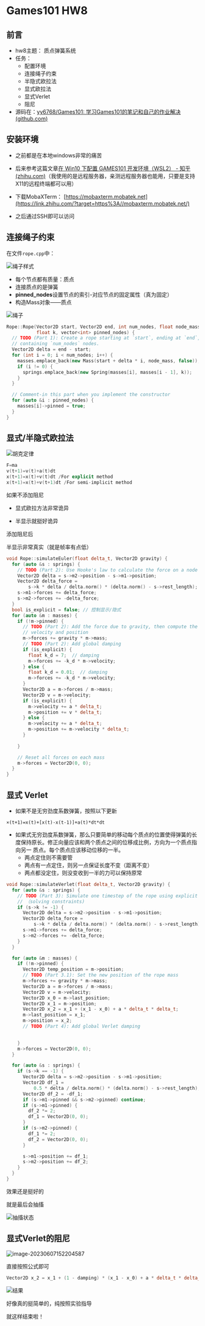 # Games101 HW8

## 前言

- hw8主题： 质点弹簧系统
- 任务：
  - 配置环境
  - 连接绳子约束
  - 半隐式欧拉法
  - 显式欧拉法
  - 显式Verlet
  - 阻尼
- 源码在：[yy6768/Games101: 学习Games101的笔记和自己的作业解决 (github.com)](https://github.com/yy6768/Games101)



## 安装环境

- 之前都是在本地windows非常的痛苦
- 后来参考这篇文章[在 Win10 下配置 GAMES101 开发环境（WSL2） - 知乎 (zhihu.com)](https://zhuanlan.zhihu.com/p/371080057)（我使用的是远程服务器，亲测远程服务器也能用，只要是支持X11的远程终端都可以用）
- 下载MobaXTerm： [https://mobaxterm.mobatek.net](https://link.zhihu.com/?target=https%3A//mobaxterm.mobatek.net/)

- 之后通过SSH即可以访问



## 连接绳子约束

在文件`rope.cpp`中：

![绳子样式](http://typora-yy.oss-cn-hangzhou.aliyuncs.com/img/image-20230607113908703.png)

- 每个节点都有质量：质点
- 连接质点的是弹簧
- **pinned_nodes**设置节点的索引-对应节点的固定属性（真为固定）
- 构造Mass对象——质点

![绳子](http://typora-yy.oss-cn-hangzhou.aliyuncs.com/img/image-20230607115835763.png)

```c++
Rope::Rope(Vector2D start, Vector2D end, int num_nodes, float node_mass,
           float k, vector<int> pinned_nodes) {
  // TODO (Part 1): Create a rope starting at `start`, ending at `end`, and
  // containing `num_nodes` nodes.
  Vector2D delta = end - start;
  for (int i = 0; i < num_nodes; i++) {
    masses.emplace_back(new Mass(start + delta * i, node_mass, false));
    if (i != 0) {
      springs.emplace_back(new Spring(masses[i], masses[i - 1], k));
    }
  }

  // Comment-in this part when you implement the constructor
  for (auto &i : pinned_nodes) {
    masses[i]->pinned = true;
  }
}
```



## 显式/半隐式欧拉法

![胡克定律](http://typora-yy.oss-cn-hangzhou.aliyuncs.com/img/image-20230607120203033.png)

```c++
F=ma
v(t+1)=v(t)+a(t)dt
x(t+1)=x(t)+v(t)dt /For explicit method
x(t+1)=x(t)+v(t+1)dt /For semi-implicit method
```

如果不添加阻尼

- 显式欧拉方法非常诡异

- 半显示就挺好诡异

添加阻尼后

半显示非常真实（就是帧率有点低）

```c++
void Rope::simulateEuler(float delta_t, Vector2D gravity) {
  for (auto &s : springs) {
    // TODO (Part 2): Use Hooke's law to calculate the force on a node
    Vector2D delta = s->m2->position - s->m1->position;
    Vector2D delta_force =
        s->k * delta / delta.norm() * (delta.norm() - s->rest_length);
    s->m1->forces += delta_force;
    s->m2->forces += -delta_force;
  }
  bool is_explicit = false; // 控制显示/隐式
  for (auto &m : masses) {
    if (!m->pinned) {
      // TODO (Part 2): Add the force due to gravity, then compute the new
      // velocity and position
      m->forces += gravity * m->mass;
	  // TODO (Part 2): Add global damping
      if (is_explicit) {
        float k_d = 7;  // damping
        m->forces += -k_d * m->velocity;
      } else {
        float k_d = 0.01;  // damping
        m->forces += -k_d * m->velocity;
      }
      Vector2D a = m->forces / m->mass;
      Vector2D v = m->velocity;
      if (is_explicit) {
        m->velocity += a * delta_t;
        m->position += v * delta_t;
      } else {
        m->velocity += a * delta_t;
        m->position += m->velocity * delta_t;
      }
      
    }

    // Reset all forces on each mass
    m->forces = Vector2D(0, 0);
  }
}
```



## 显式 Verlet

- 如果不是无穷劲度系数弹簧，按照以下更新

```
×(t+1)=x(t)+[x(t)-x(t-1)]+a(t)*dt*dt
```

- 如果式无穷劲度系数弹簧，那么只要简单的移动每个质点的位置使得弹簧的长度保持原长。修正向量应该和两个质点之间的位移成比例，方向为一个质点指向另一 质点。每个质点应该移动位移的一半。
  - 两点定住则不需要管
  - 两点有一点定住，则另一点保证长度不变（距离不变）
  - 两点都没定住，则没变收到一半的力可以保持原常

```c++
void Rope::simulateVerlet(float delta_t, Vector2D gravity) {
  for (auto &s : springs) {
    // TODO (Part 3): Simulate one timestep of the rope using explicit Verlet
    // （solving constraints)
    if (s->k != -1) {
      Vector2D delta = s->m2->position - s->m1->position;
      Vector2D delta_force =
          s->k * delta / delta.norm() * (delta.norm() - s->rest_length);
      s->m1->forces += delta_force;
      s->m2->forces += -delta_force;
    }
  }

  for (auto &m : masses) {
    if (!m->pinned) {
      Vector2D temp_position = m->position;
      // TODO (Part 3.1): Set the new position of the rope mass
      m->forces += gravity * m->mass;
      Vector2D a = m->forces / m->mass;
      Vector2D v = m->velocity;
      Vector2D x_0 = m->last_position;
      Vector2D x_1 = m->position;
      Vector2D x_2 = x_1 + (x_1 - x_0) + a * delta_t * delta_t;
      m->last_position = x_1;
      m->position = x_2;
      // TODO (Part 4): Add global Verlet damping

     
    }
    m->forces = Vector2D(0, 0);
  }

  for (auto &s : springs) {
    if (s->k == -1) {
      Vector2D delta = s->m2->position - s->m1->position;
      Vector2D df_1 =
          0.5 * delta / delta.norm() * (delta.norm() - s->rest_length);
      Vector2D df_2 = -df_1;
      if (s->m1->pinned && s->m2->pinned) continue;
      if (s->m1->pinned) {
        df_2 *= 2;
        df_1 = Vector2D(0, 0);
      }
      if (s->m2->pinned) {
        df_1 *= 2;
        df_2 = Vector2D(0, 0);
      }

      s->m1->position += df_1;
      s->m2->position += df_2;
    }
  }
}
```

效果还是挺好的

就是最后会抽搐

![抽搐状态](http://typora-yy.oss-cn-hangzhou.aliyuncs.com/img/image-20230607152119850.png)



## 显式Verlet的阻尼

![image-20230607152204587](http://typora-yy.oss-cn-hangzhou.aliyuncs.com/img/image-20230607152204587.png)

直接按照公式即可

```c++
Vector2D x_2 = x_1 + (1 - damping) * (x_1 - x_0) + a * delta_t * delta_t;
```

![结果](http://typora-yy.oss-cn-hangzhou.aliyuncs.com/img/image-20230607152801527.png)

好像真的挺简单的，纯按照实验指导

就这样结束啦！